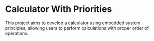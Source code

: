 # Calculator With Priorities
 This project aims to develop a calculator using embedded system principles, allowing users to perform calculations with proper order of operations.
